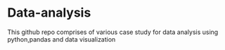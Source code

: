 # Data-analysis
This github repo comprises of various case study for data analysis using python,pandas and data visualization

